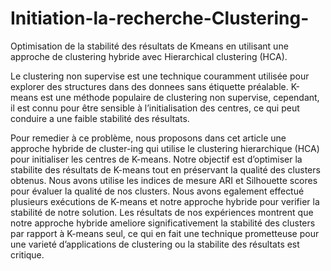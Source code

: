 # Initiation-la-recherche-Clustering-
Optimisation de la stabilité  des résultats de Kmeans en utilisant une approche de clustering hybride avec Hierarchical clustering (HCA).

Le clustering non supervise est une technique couramment utilisée pour explorer des structures dans des donnees sans étiquette préalable.
K-means est une méthode populaire de clustering non supervise, cependant, il est connu pour être sensible à l’initialisation des centres, ce qui peut conduire a une faible stabilité des résultats. 

Pour remedier à ce problème, nous proposons dans cet article une approche hybride de cluster-ing  qui utilise le clustering hierarchique (HCA) pour initialiser les centres de K-means.
Notre objectif est d’optimiser la stabilite des résultats de K-means tout en préservant la qualité des clusters obtenus.
Nous avons utilise les indices de mesure ARI et Silhouette scores pour évaluer la qualité de nos clusters. 
Nous avons egalement effectué plusieurs exécutions de K-means et notre approche hybride pour verifier la stabilité de notre solution.
Les résultats de nos expériences montrent que notre approche hybride ameliore significativement la stabilité des clusters par rapport à K-means seul, ce qui en fait une technique prometteuse pour une varieté d’applications de clustering ou
la stabilite des résultats est critique.
